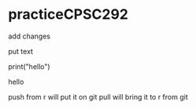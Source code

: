 # practiceCPSC292

add changes 

put text 

print("hello")

hello 

push from r will put it on git
pull will bring it to r from git